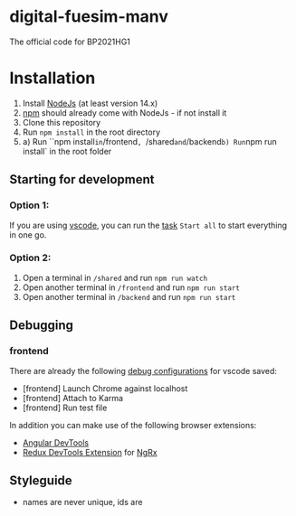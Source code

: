 # digital-fuesim-manv

The official code for BP2021HG1

# Installation

1. Install [NodeJs](https://nodejs.org/) (at least version 14.x)
2. [npm](https://www.npmjs.com/) should already come with NodeJs - if not install it
3. Clone this repository
4. Run `npm install` in the root directory
5. a) Run ``npm install` in `/frontend`, `/shared` and `/backend`
   b) Run `npm run install` in the root folder

## Starting for development

### Option 1:

If you are using [vscode](https://code.visualstudio.com/), you can run the [task](https://code.visualstudio.com/docs/editor/tasks) `Start all` to start everything in one go.

### Option 2:

1. Open a terminal in `/shared` and run `npm run watch`
2. Open another terminal in `/frontend` and run `npm run start`
3. Open another terminal in `/backend` and run `npm run start`

## Debugging

### frontend

There are already the following [debug configurations](https://code.visualstudio.com/docs/editor/debugging) for vscode saved:

-   [frontend] Launch Chrome against localhost
-   [frontend] Attach to Karma
-   [frontend] Run test file

In addition you can make use of the following browser extensions:

-   [Angular DevTools](https://chrome.google.com/webstore/detail/angular-devtools/ienfalfjdbdpebioblfackkekamfmbnh)
-   [Redux DevTools Extension](https://github.com/zalmoxisus/redux-devtools-extension/) for [NgRx](https://ngrx.io/guide/store-devtools)

## Styleguide

-   names are never unique, ids are
